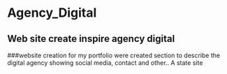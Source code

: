 # Agency_Digital

## Web site create inspire agency digital 

###website creation for my portfolio were created section to describe the digital agency showing social media, contact and other..
A state site
